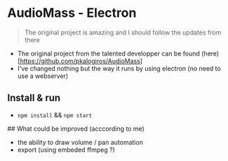 # AudioMass - Electron

> The original project is amazing and I should follow the updates from there

- The original project from the talented developper can be found (here)[https://github.com/pkalogiros/AudioMass]
- I've changed nothing but the way it runs by using electron (no need to use a webserver)


## Install & run

- `npm install` && `npm start`

## What could be improved (acccording to me)

- the ability to draw volume / pan automation
- export (using embeded ffmpeg ?)